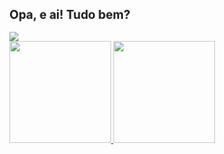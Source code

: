 ## Opa, e ai! Tudo bem?

<div>
  <a href="https://www.linkedin.com/in/seu-usuário-linkedln-aqui" target="_blank"><img src="https://img.shields.io/badge/-LinkedIn-%230077B5?style=for-the-     badge&logo=linkedin&logoColor=white" target="_blank"></a>
 </div>


<div>
  <a href="https://github.com/viperluan">
  <img height="180em" src="https://github-readme-stats.vercel.app/api/top-langs/?username=viperluan&layout=compact&langs_count=7&theme=dracula"/>
  <img height="180em" src="https://github-readme-stats.vercel.app/api?username=viperluan&show_icons=true&theme=dracula&include_all_commits=true&count_private=true"/>
</div>
